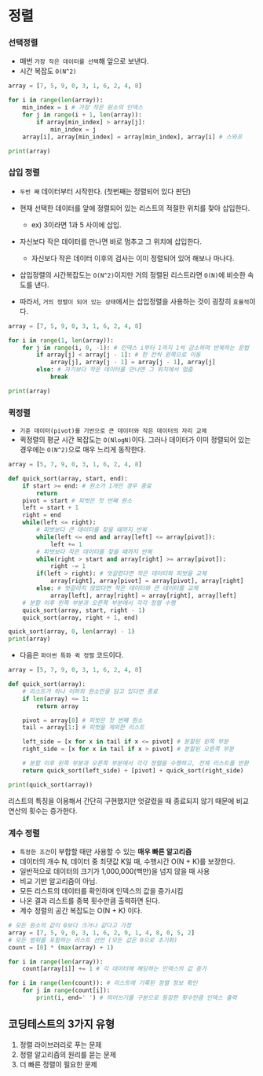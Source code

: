 # 정렬
### 선택정렬
* 매번 `가장 작은 데이터를 선택`해 앞으로 보낸다.
* 시간 복잡도 `O(N^2)`
```python
array = [7, 5, 9, 0, 3, 1, 6, 2, 4, 8]

for i in range(len(array)):
    min_index = i # 가장 작은 원소의 인덱스
    for j in range(i + 1, len(array)):
        if array[min_index] > array[j]:
            min_index = j
    array[i], array[min_index] = array[min_index], array[i] # 스와프

print(array)
```

### 삽입 정렬
* `두번 째` 데이터부터 시작한다. (첫번째는 정렬되어 있다 판단)
* 현재 선택한 데이터를 앞에 정렬되어 있는 리스트의 적절한 위치를 찾아 삽입한다.
    * ex) 3이라면 1과 5 사이에 삽입.
* 자신보다 작은 데이터를 만나면 바로 멈추고 그 위치에 삽입한다.
    * 자신보다 작은 데이터 이후의 검사는 이미 정렬되어 있어 해보나 마나다.
    
* 삽입정렬의 시간복잡도는 `O(N^2)`이지만 거의 정렬된 리스트라면 `O(N)`에 비슷한 속도를 낸다.
* 따라서,  `거의 정렬이 되어 있는 상태`에서는 삽입정렬을 사용하는 것이 굉장히 `효율적`이다.
```python
array = [7, 5, 9, 0, 3, 1, 6, 2, 4, 8]

for i in range(1, len(array)):
    for j in range(i, 0, -1): # 인덱스 i부터 1까지 1씩 감소하며 반복하는 문법
        if array[j] < array[j - 1]: # 한 칸씩 왼쪽으로 이동
            array[j], array[j - 1] = array[j - 1], array[j]
        else: # 자기보다 작은 데이터를 만나면 그 위치에서 멈춤
            break

print(array)
```

### 퀵정렬

* `기준 데이터(pivot)를 기반으로 큰 데이터와 작은 데이터의 자리 교체`
* 퀵정렬의 평균 시간 복잡도는 `O(NlogN)`이다. 그러나 데이터가 이미 정렬되어 있는 경우에는 `O(N^2)`으로 매우 느리게 동작한다.
```python
array = [5, 7, 9, 0, 3, 1, 6, 2, 4, 8]

def quick_sort(array, start, end):
    if start >= end: # 원소가 1개인 경우 종료
        return
    pivot = start # 피벗은 첫 번째 원소
    left = start + 1
    right = end
    while(left <= right):
        # 피벗보다 큰 데이터를 찾을 때까지 반복 
        while(left <= end and array[left] <= array[pivot]):
            left += 1
        # 피벗보다 작은 데이터를 찾을 때까지 반복
        while(right > start and array[right] >= array[pivot]):
            right -= 1
        if(left > right): # 엇갈렸다면 작은 데이터와 피벗을 교체
            array[right], array[pivot] = array[pivot], array[right]
        else: # 엇갈리지 않았다면 작은 데이터와 큰 데이터를 교체
            array[left], array[right] = array[right], array[left]
    # 분할 이후 왼쪽 부분과 오른쪽 부분에서 각각 정렬 수행
    quick_sort(array, start, right - 1)
    quick_sort(array, right + 1, end)

quick_sort(array, 0, len(array) - 1)
print(array)
```

* 다음은 `파이썬 특화 퀵 정렬` 코드이다.
```python
array = [5, 7, 9, 0, 3, 1, 6, 2, 4, 8]

def quick_sort(array):
    # 리스트가 하나 이하의 원소만을 담고 있다면 종료
    if len(array) <= 1:
        return array

    pivot = array[0] # 피벗은 첫 번째 원소
    tail = array[1:] # 피벗을 제외한 리스트

    left_side = [x for x in tail if x <= pivot] # 분할된 왼쪽 부분
    right_side = [x for x in tail if x > pivot] # 분할된 오른쪽 부분

    # 분할 이후 왼쪽 부분과 오른쪽 부분에서 각각 정렬을 수행하고, 전체 리스트를 반환
    return quick_sort(left_side) + [pivot] + quick_sort(right_side)

print(quick_sort(array))
```
리스트의 특징을 이용해서 간단히 구현했지만 엇갈렸을 때 종료되지 않기 때문에 비교 연산의 횟수는 증가한다.

### 계수 정렬

* `특정한 조건`이 부합할 때만 사용할 수 있는 **매우 빠른 알고리즘**
* 데이터의 개수 N, 데이터 중 최댓값 K일 때, 수행시간 O(N + K)를 보장한다.
* 일반적으로 데이터의 크기가 1,000,000(백만)을 넘지 않을 때 사용
* 비교 기반 알고리즘이 아님.
* 모든 리스트의 데이터를 확인하며 인덱스의 값을 증가시킴
* 나온 결과 리스트를 중복 횟수만큼 출력하면 된다.
* 계수 정렬의 공간 복잡도는 O(N + K) 이다.
```python
# 모든 원소의 값이 0보다 크거나 같다고 가정
array = [7, 5, 9, 0, 3, 1, 6, 2, 9, 1, 4, 8, 0, 5, 2]
# 모든 범위를 포함하는 리스트 선언 (모든 값은 0으로 초기화)
count = [0] * (max(array) + 1)

for i in range(len(array)):
    count[array[i]] += 1 # 각 데이터에 해당하는 인덱스의 값 증가

for i in range(len(count)): # 리스트에 기록된 정렬 정보 확인
    for j in range(count[i]):
        print(i, end=' ') # 띄어쓰기를 구분으로 등장한 횟수만큼 인덱스 출력
```
## 코딩테스트의 3가지 유형

1. 정렬 라이브러리로 푸는 문제
2. 정렬 알고리즘의 원리를 묻는 문제
3. 더 빠른 정렬이 필요한 문제
